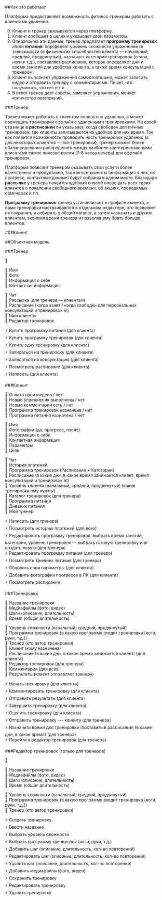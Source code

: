 ##Как это работает

Платформа предоставляет возможность фитнесс-тренерам работать с клиентами удаленно.

0. Клиент и тренер связываются через платформу. <br>
1. Клиент сообщает о целях и указывает свои параметры. <br>
2. Опираясь на эти данные, тренер предлагает __программу тренировок__ и/или __питания__: определяет уровень сложности упражнений (в зависимости от физических способностей клиента — начальный, средний, продвинутый), назначает категории тренировок (спина, ноги и т.д.), составляет расписание, которое определяет дни и время занятий для удобства клиента, а также время консультаций с тренером. <br>
3. Клиент выполняет упражнения самостоятельно, может записать видео и отправить тренеру с комментариями. Пишет, что получилось, что нет и т.п. <br>
4. В ответ тренер дает советы, заменяет упражнения, меняет количество повторений.<br>

###Тренер

Тренер может работать с клиентом полностью удаленно, а может совмещать тренировки оффлайн с удаленными тренировками. На своей странице в __расписании__ он указывает, когда свободен для личных тренировок, где клиенты записываются на удобное для них время. Так как появится возможность проводить часть тренировок удаленно (а для некоторых клиентов — все тренировки), тренер сможет более сбалансированно распределить между наиболее заинтересованными клиентами самое пиковое время (7-8 часов вечера) для оффлайн тренировок. 

Платформа позволит тренерам оказывать свои услуги более качественно и продуктивно, так как все клиенты (информация о них, их прогресс, контактные данные) будут собраны в одном месте. Благодаря __рассылке__ у тренера появится удобный способ оповещать всех своих клиентов о появлении свободного времени, об акциях, проводимых семинарах и т.п.

__Программу тренировок__ тренер устанавливает в профиле клиента, а сами тренировки настраиваются в отдельном редакторе, что позволяет их сохранять и собирать в общий каталог, а затем назначать и другим клиентам, экономя время тренера и позволяя ему брать больше клиентов.

###Клиент





##Объектная модель

###Тренер

🚥  <br>

🔸 Имя<br>
🔸 Фото<br>
🔸 Информация о себе<br>
🔸 Контактная информация<br>

🔶 Чат<br>
🔶 Рассылка (для тренера — клиентам)<br>
🔶 Расписание (когда занят / когда свободен для персональных консультаций и тренировок irl) <br>
🔶 Мои клиенты <br>
🔶 Редактор тренировок<br>

⚡️ Купить программу питания (для клиента) <br>
⚡️ Купить программу тренировок (для клиента) <br>
⚡️ Купить одну тренировку (для клиента) <br>
⚡️ Записаться на тренировку (для клиента) <br>
⚡️ Записаться на консультацию (для клиента) <br>
⚡️ Посмотреть расписание (для клиента) <br>
⚡️ Написать (для клиента) <br>


###Клиент

🚥 Оплата произведена / нет<br>
🚥 Новые упражнения выполнены / нет<br>
🚥 Новые комментарии есть / нет<br>
🚥 Программа тренировок назначена / нет<br>
🚥 Программа питания назначена / нет<br>

🔸 Имя<br>
🔸 Фотографии (до, прогресс, после)<br>
🔸 Информация о себе<br>
🔸 Контактная информация<br>
🔸 Параметры<br>
🔸 Цели<br>

🔶 Чат<br>
🔶 История платежей <br>
🔶 Программа тренировок (Расписание + Категории)<br>
🔶 Расписание (в какие дни, в какое время занимается клиент; время консультаций и тренировок irl) <br>
🔶 Уровень клиента (начальный, средний, продвинутый) (какие тренировки ему нужны) <br>
🔶 Каталог тренировок (для тренера)<br>
🔶 Программа питания<br>
🔶 Дневник питания<br>
🔶 Мой тренер<br>

⚡️ Написать (для тренера) <br>
⚡️ Посмотреть историю платежей (для всех) <br>
⚡️ Редактировать программу тренировок: выбрать время занятий, категории, уровень тренировок — выбрать готовую тренировку или  создать новую (для тренера) <br>
⚡️ Редактировать программу питания (для тренера) <br>
⚡️ Посмотреть Дневник питания (для тренера) <br>
⚡️ Обновить свои параметры (для клиента) <br>
⚡️ Добавить фотографии прогресса в ЛК (для клиента) <br>
⚡️ Посмотреть расписание <br>


###Тренировка

🔸 Название тренировки<br>
🔸 Медиафайлы (фото, видео)<br>
🔸 Шаги (описание, длительность)<br>
🔸 Время (общая длительность)<br>

🔶 Уровень сложности (начальный, средний, продвинутый) <br>
🔶 Программа тренировок (в какую программу входит тренировка (ноги, руки, т.д.)) <br>
🔶 Тренер (кто автор тренировки)<br>
🔶 Клиент (кому назначена)<br>
🔶 Расписание (в какие дни, в какое время занимается клиент) (для клиента) <br>
🔶 Редактор тренировок (для тренера)<br>
🔶 Комментарии (для всех) <br>
🔶 Результаты (клиент отправляет тренеру)<br>

⚡️ Начать тренировку (для клиента)<br>
⚡️ Комментировать тренировку (для клиента)<br>
⚡️ Отправить результаты (для клиента)<br>
⚡️ Завершить тренировку (для клиента)<br>
⚡️ Оценить тренировку (для клиента)<br>
⚡️ Отправить тренировку --- клиенту (для тренера)<br>
⚡️ Назначить время для тренировки (поставить в расписание) (в какие дни, в какое время) (для тренера)<br>
⚡️ Перейти в редактор тренировок (для тренера) <br>


###Редактор тренировок (только для тренеров)

🚥 <br>

🔸 Название тренировки<br>
🔸 Медиафайлы (фото, видео)<br>
🔸 Шаги (описание, длительность)<br>
🔸 Время (общая длительность)<br>

🔶 Уровень сложности (начальный, средний, продвинутый)<br>
🔶 Программа тренировок (в какую программу входит тренировка (ноги, руки, т.д.))<br>
🔶 Тренер (кто автор тренировки)<br>

⚡️ Создать тренировку<br>
⚡️ Ввести название<br>
⚡️ Выбрать уровень сложности<br>
⚡️ Выбрать программу тренировок (ноги, руки, т.д.)<br>
⚡️ Добавить шаг (описание, длительность, кол-во повторений)<br>
⚡️ Редактировать шаг (описание, длительность, кол-во повторений)<br>
⚡️ Удалить шаг (описание, длительность, кол-во повторений)<br>
⚡️ Добавить медиафайлы (фото, видео)<br>
⚡️ Сохранить тренировку<br>
⚡️ Редактировать тренировку<br>
⚡️ Удалить тренировку<br>
